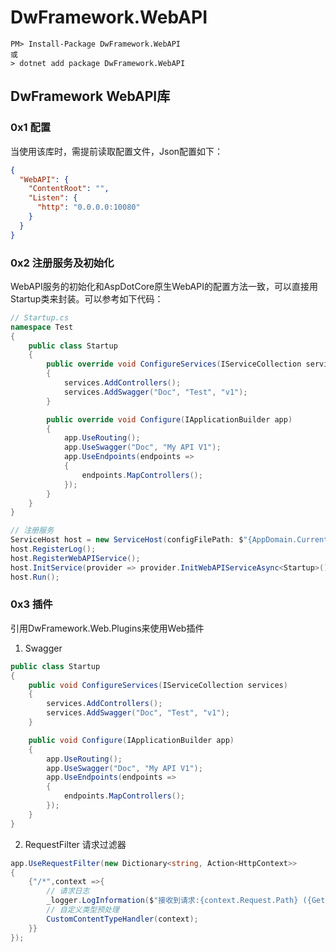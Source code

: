 # DwFramework.WebAPI

```shell
PM> Install-Package DwFramework.WebAPI
或
> dotnet add package DwFramework.WebAPI
```

## DwFramework WebAPI库

### 0x1 配置

当使用该库时，需提前读取配置文件，Json配置如下：

```json
{
  "WebAPI": {
    "ContentRoot": "",
    "Listen": {
      "http": "0.0.0.0:10080"
    }
  }
}
```

### 0x2 注册服务及初始化

WebAPI服务的初始化和AspDotCore原生WebAPI的配置方法一致，可以直接用Startup类来封装。可以参考如下代码：

```c#
// Startup.cs
namespace Test
{
    public class Startup
    {
        public override void ConfigureServices(IServiceCollection services)
        {
            services.AddControllers();
            services.AddSwagger("Doc", "Test", "v1");
        }

        public override void Configure(IApplicationBuilder app)
        {
            app.UseRouting();
            app.UseSwagger("Doc", "My API V1");
            app.UseEndpoints(endpoints =>
            {
                endpoints.MapControllers();
            });
        }
    }
}
```

```c#
// 注册服务
ServiceHost host = new ServiceHost(configFilePath: $"{AppDomain.CurrentDomain.BaseDirectory}Config.json");
host.RegisterLog();
host.RegisterWebAPIService();
host.InitService(provider => provider.InitWebAPIServiceAsync<Startup>());
host.Run();
```

### 0x3 插件

引用DwFramework.Web.Plugins来使用Web插件

1. Swagger

```c#
public class Startup
{
    public void ConfigureServices(IServiceCollection services)
    {
        services.AddControllers();
        services.AddSwagger("Doc", "Test", "v1");
    }

    public void Configure(IApplicationBuilder app)
    {
        app.UseRouting();
        app.UseSwagger("Doc", "My API V1");
        app.UseEndpoints(endpoints =>
        {
            endpoints.MapControllers();
        });
    }
}
```

2. RequestFilter 请求过滤器

```c#
app.UseRequestFilter(new Dictionary<string, Action<HttpContext>>
{
    {"/*",context =>{
        // 请求日志
        _logger.LogInformation($"接收到请求:{context.Request.Path} ({GetIP(context)})");
        // 自定义类型预处理
        CustomContentTypeHandler(context);
    }}
});
```